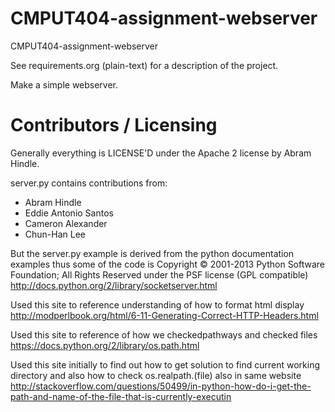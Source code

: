 CMPUT404-assignment-webserver
=============================

CMPUT404-assignment-webserver

See requirements.org (plain-text) for a description of the project.

Make a simple webserver.

Contributors / Licensing
========================

Generally everything is LICENSE'D under the Apache 2 license by Abram Hindle.

server.py contains contributions from:

* Abram Hindle
* Eddie Antonio Santos
* Cameron Alexander
* Chun-Han Lee

But the server.py example is derived from the python documentation
examples thus some of the code is Copyright © 2001-2013 Python
Software Foundation; All Rights Reserved under the PSF license (GPL
compatible) http://docs.python.org/2/library/socketserver.html

Used this site to reference understanding of how to format html display
http://modperlbook.org/html/6-11-Generating-Correct-HTTP-Headers.html

Used this site to reference of how we checkedpathways and checked files
https://docs.python.org/2/library/os.path.html

Used this site initially to find out how to get solution to find current working directory and also how to check os.realpath.(file) also in same website http://stackoverflow.com/questions/50499/in-python-how-do-i-get-the-path-and-name-of-the-file-that-is-currently-executin


